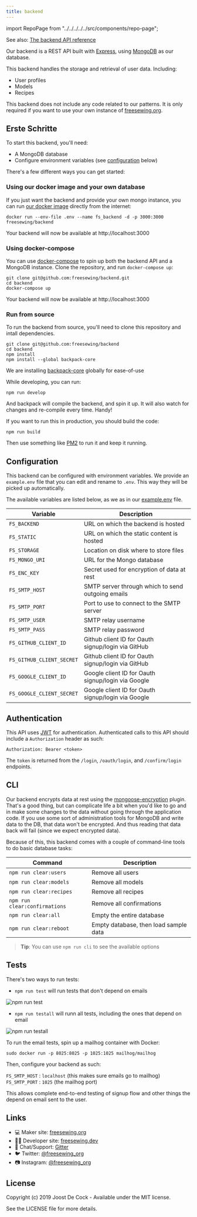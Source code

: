 ```yaml
---
title: backend
---
```


import RepoPage from "../../../../../src/components/repo-page";

<Note>

See also: [The backend API reference](/reference/backend)

</Note>

<RepoPage repo="backend" />

Our backend is a REST API built with [Express](https://expressjs.com/), using [MongoDB](https://www.mongodb.com/) as our database.

This backend handles the storage and retrieval of user data. Including:

 - User profiles
 - Models
 - Recipes

This backend does not include any code related to our patterns. It is only required if you want to use your own instance of [freesewing.org](https://github.com/freesewing/backend).

## Erste Schritte

To start this backend, you'll need:

 - A MongoDB database
 - Configure environment variables (see [configuration](#configuration) below)

There's a few different ways you can get started:

### Using our docker image and your own database

If you just want the backend and provide your own mongo instance, you can run [our docker image](https://hub.docker.com/r/freesewing/backend) directly from the internet:

```
docker run --env-file .env --name fs_backend -d -p 3000:3000 freesewing/backend
```

Your backend will now be available at http://localhost:3000

### Using docker-compose

You can use [docker-compose](https://docs.docker.com/compose/) to spin up both the backend API and a MongoDB instance. Clone the repository, and run `docker-compose up`:

```
git clone git@github.com:freesewing/backend.git
cd backend
docker-compose up
```

Your backend will now be available at http://localhost:3000

### Run from source

To run the backend from source, you'll need to clone this repository and intall dependencies.

```
git clone git@github.com:freesewing/backend
cd backend
npm install
npm install --global backpack-core
```

<Note>

We are installing [backpack-core](https://www.npmjs.com/package/backpack-core) globally for ease-of-use

</Note>

While developing, you can run:

```
npm run develop
```

And backpack will compile the backend, and spin it up. It will also watch for changes and re-compile every time. Handy!

If you want to run this in production, you should build the code:

```
npm run build
```

Then use something like [PM2](http://pm2.keymetrics.io/) to run it and keep it running.

## Configuration

This backend can be configured with environment variables. We provide an `example.env` file that you can edit and rename to `.env`. This way they will be picked up automatically.

The available variables are listed below, as we as in our [example.env](https://github.com/freesewing/backend/blob/develop/example.env) file.


| Variable                  | Description                                        |
| ------------------------- | -------------------------------------------------- |
| `FS_BACKEND`              | URL on which the backend is hosted                 |
| `FS_STATIC`               | URL on which the static content is hosted          |
| `FS_STORAGE`              | Location on disk where to store files              |
| `FS_MONGO_URI`            | URL for the Mongo database                         |
| `FS_ENC_KEY`              | Secret used for encryption of data at rest         |
| `FS_SMTP_HOST`            | SMTP server through which to send outgoing emails  |
| `FS_SMTP_PORT`            | Port to use to connect to the SMTP server          |
| `FS_SMTP_USER`            | SMTP relay username                                |
| `FS_SMTP_PASS`            | SMTP relay password                                |
| `FS_GITHUB_CLIENT_ID`     | Github client ID for Oauth signup/login via GitHub |
| `FS_GITHUB_CLIENT_SECRET` | Github client ID for Oauth signup/login via GitHub |
| `FS_GOOGLE_CLIENT_ID`     | Google client ID for Oauth signup/login via Google |
| `FS_GOOGLE_CLIENT_SECRET` | Google client ID for Oauth signup/login via Google |

## Authentication

This API uses [JWT](https://jwt.io/) for authentication. Authenticated calls to this API should include a `Authorization` header as such:

```
Authorization: Bearer <token>
```

The `token` is returned from the `/login`, `/oauth/login`, and `/confirm/login` endpoints.

## CLI

Our backend encrypts data at rest using the [mongoose-encryption](https://www.npmjs.com/package/mongoose-encryption) plugin. That's a good thing, but can complicate life a bit when you'd like to go and in make some changes to the data without going through the application code. If you use some sort of administration tools for MongoDB and write data to the DB, that data won't be encrypted. And thus reading that data back will fail (since we expect encrypted data).

Because of this, this backend comes with a couple of command-line tools to do basic database tasks:

| Command                       | Description                           |
| ----------------------------- | ------------------------------------- |
| `npm run clear:users`         | Remove all users                      |
| `npm run clear:models`        | Remove all models                     |
| `npm run clear:recipes`       | Remove all recipes                    |
| `npm run clear:confirmations` | Remove all confirmations              |
| `npm run clear:all`           | Empty the entire database             |
| `npm run clear:reboot`        | Empty database, then load sample data |

> **Tip**: You can use `npm run cli` to see the available options

## Tests

There's two ways to run tests:

 - `npm run test` will run tests that don't depend on emails

![npm run test](https://github.com/freesewing/backend/blob/develop/test.svg)

 - `npm run testall` will runn all tests, including the ones that depend on email

![npm run testall](https://github.com/freesewing/backend/blob/develop/testall.svg)

To run the email tests, spin up a mailhog container with Docker:

```
sudo docker run -p 8025:8025 -p 1025:1025 mailhog/mailhog
```

Then, configure your backend as such:

`FS_SMTP_HOST` : `localhost` (this makes sure emails go to mailhog) `FS_SMTP_PORT` : `1025` (the mailhog port)

This allows complete end-to-end testing of signup flow and other things the depend on email sent to the user.


## Links

- 💻 Maker site: [freesewing.org](https://freesewing.org)
- 👩‍💻 Developer site: [freesewing.dev](https://freesewing.dev)
- 💬 Chat/Support: [Gitter](https://gitter.im/freesewing/help)
- 🐦 Twitter: [@freesewing_org](https://twitter.com/freesewing_org)
- 📷 Instagram: [@freesewing_org](https://instagram.com/freesewing_org)

## License

Copyright (c) 2019 Joost De Cock - Available under the MIT license.

See the LICENSE file for more details.
